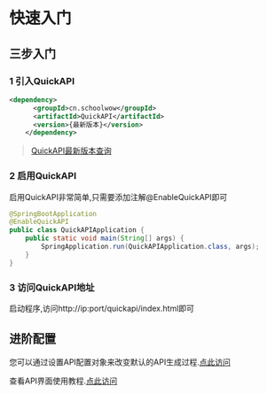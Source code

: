 # 快速入门

## 三步入门

### 1 引入QuickAPI
```xml
<dependency>
      <groupId>cn.schoolwow</groupId>
      <artifactId>QuickAPI</artifactId>
      <version>{最新版本}</version>
    </dependency>
```

> [QuickAPI最新版本查询](https://search.maven.org/search?q=a:QuickAPI)

### 2 启用QuickAPI

启用QuickAPI非常简单,只需要添加注解@EnableQuickAPI即可

```java
@SpringBootApplication
@EnableQuickAPI
public class QuickAPIApplication {
    public static void main(String[] args) {
        SpringApplication.run(QuickAPIApplication.class, args);
    }
}
```

### 3 访问QuickAPI地址

启动程序,访问http://ip:port/quickapi/index.html即可

## 进阶配置

您可以通过设置API配置对象来改变默认的API生成过程.[点此访问](./option.md)

查看API界面使用教程.[点此访问](./front.md)